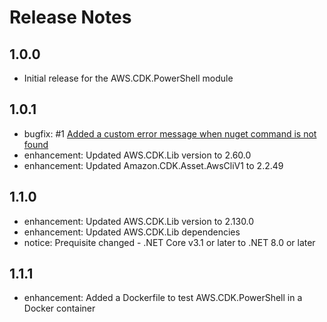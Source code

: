 # Release Notes

## 1.0.0

- Initial release for the AWS.CDK.PowerShell module

## 1.0.1

- bugfix: #1 [Added a custom error message when nuget command is not found](https://github.com/aws-samples/aws-cdk-powershell/issues/1)
- enhancement: Updated AWS.CDK.Lib version to 2.60.0
- enhancement: Updated Amazon.CDK.Asset.AwsCliV1 to 2.2.49

## 1.1.0

- enhancement: Updated AWS.CDK.Lib version to 2.130.0
- enhancement: Updated AWS.CDK.Lib dependencies
- notice: Prequisite changed - .NET Core v3.1 or later to .NET 8.0 or later

## 1.1.1

- enhancement: Added a Dockerfile to test AWS.CDK.PowerShell in a Docker container